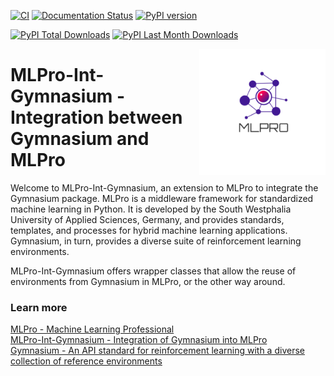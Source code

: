[![CI](https://github.com/fhswf/MLPro-Int-Gymnasium/actions/workflows/ci.yml/badge.svg)](https://github.com/fhswf/MLPro-Int-Gymnasium/actions/workflows/ci.yml)
[![Documentation Status](https://readthedocs.org/projects/mlpro-int-gymnasium/badge/?version=latest)](https://mlpro-int-gymnasium.readthedocs.io/en/latest/?badge=latest)
[![PyPI version](https://badge.fury.io/py/mlpro-int-gymnasium.svg)](https://badge.fury.io/py/mlpro-int-gymnasium)
<!---
[![Anaconda-Version Badge](https://anaconda.org/mlpro-int-gymnasium/mlpro-int-gymnasium/badges/version.svg)](https://anaconda.org/mlpro-int-gymnasium/mlpro)
[![Anaconda-Downloads Badge](https://img.shields.io/conda/dn/mlpro-int-gymnasium/mlpro-int-gymnasium?color=green&label=Anaconda.org%20Total%20downloads&style=flat-square)](https://anaconda.org/mlpro-int-gymnasium/mlpro-int-gymnasium)
--->
[![PyPI Total Downloads](https://static.pepy.tech/personalized-badge/mlpro-int-gymnasium?period=total&units=international_system&left_color=blue&right_color=orange&left_text=PyPI%20Total%20Downloads)](https://pepy.tech/project/mlpro-int-gymnasium)
[![PyPI Last Month Downloads](https://static.pepy.tech/personalized-badge/mlpro-int-gymnasium?period=month&units=international_system&left_color=blue&right_color=orange&left_text=PyPI%20Last%20Month%20Downloads)](https://pepy.tech/project/mlpro-int-gymnasium)


<img src="https://github.com/fhswf/MLPro-Int-gymnasium/blob/main/doc/logo/original/logo.png?raw=True" align="right" width="40%"/>

# MLPro-Int-Gymnasium - Integration between Gymnasium and MLPro
Welcome to MLPro-Int-Gymnasium, an extension to MLPro to integrate the Gymnasium package. MLPro is a middleware framework for standardized machine learning in Python. It is developed by the South Westphalia University of Applied Sciences, Germany, and provides standards, templates, and processes for hybrid machine learning applications. Gymnasium, in turn, provides a diverse suite of reinforcement learning environments.

MLPro-Int-Gymnasium offers wrapper classes that allow the reuse of environments from Gymnasium in MLPro, or the other way around.

### Learn more
[MLPro - Machine Learning Professional](https://mlpro.readthedocs.io)   
[MLPro-Int-Gymnasium - Integration of Gymnasium into MLPro](https://mlpro-int-gymnasium.readthedocs.io)   
[Gymnasium - An API standard for reinforcement learning with a diverse collection of reference environments](https://gymnasium.farama.org/index.html)   